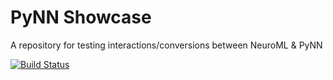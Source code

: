 # PyNN Showcase

A repository for testing interactions/conversions between NeuroML &amp; PyNN

[![Build Status](https://travis-ci.org/OpenSourceBrain/PyNNShowcase.svg?branch=master)](https://travis-ci.org/OpenSourceBrain/PyNNShowcase)
